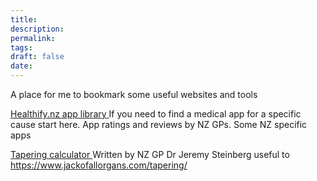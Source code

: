 ```yaml
---
title: 
description: 
permalink: 
tags: 
draft: false
date:
---
```

A place for me to bookmark some useful websites and tools

[Healthify.nz app library ](https://healthify.nz/apps/a/apps-by-category/) If you need to find a medical app for a specific cause start here. App ratings and reviews by NZ GPs.  Some NZ specific apps

[Tapering calculator ](https://www.jackofallorgans.com/tapering/) Written by NZ GP Dr Jeremy Steinberg useful to 
https://www.jackofallorgans.com/tapering/